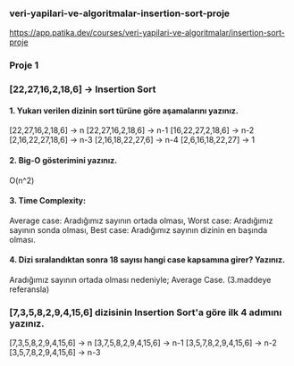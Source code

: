 ### veri-yapilari-ve-algoritmalar-insertion-sort-proje
https://app.patika.dev/courses/veri-yapilari-ve-algoritmalar/insertion-sort-proje


### Proje 1
### [22,27,16,2,18,6] -> Insertion Sort
#### 1.	Yukarı verilen dizinin sort türüne göre aşamalarını yazınız.
[22,27,16,2,18,6] 		-> n
[22,27,16,2,18,6] 		-> n-1
[16,22,27,2,18,6] 		-> n-2
[2,16,22,27,18,6] 		-> n-3
[2,16,18,22,27,6] 		-> n-4
[2,6,16,18,22,27] 		-> 1

#### 2.	Big-O gösterimini yazınız.
O(n^2)

#### 3.	Time Complexity: 
Average case: Aradığımız sayının ortada olması,
Worst case: Aradığımız sayının sonda olması, 
Best case: Aradığımız sayının dizinin en başında olması.

#### 4.	Dizi sıralandıktan sonra 18 sayısı hangi case kapsamına girer? Yazınız.
Aradığımız sayının ortada olması nedeniyle; Average Case. (3.maddeye referansla)


### [7,3,5,8,2,9,4,15,6] dizisinin Insertion Sort'a göre ilk 4 adımını yazınız.
[7,3,5,8,2,9,4,15,6]		-> n
[3,7,5,8,2,9,4,15,6]		-> n-1
[3,5,7,8,2,9,4,15,6]		-> n-2
[3,5,7,8,2,9,4,15,6]		-> n-3

